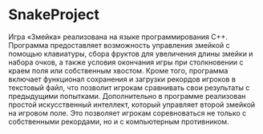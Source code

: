 # SnakeProject
Игра «Змейка» реализована на языке программирования C++. Программа предоставляет возможность управления змейкой с помощью клавиатуры, сбора фруктов для увеличения длины змейки и набора очков, а также условия окончания игры при столкновении с краем поля или собственным хвостом. Кроме того, программа включает функционал сохранения и загрузки рекордов игроков в текстовый файл, что позволит игрокам сравнивать свои результаты с предыдущими попытками. Дополнительно в программе реализован простой искусственный интеллект, который управляет второй змейкой на игровом поле. Это позволяет игрокам соревноваться не только с собственными рекордами, но и с компьютерным противником.
